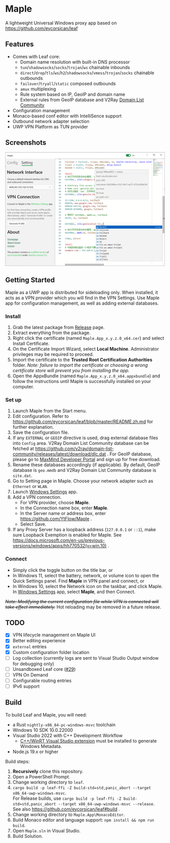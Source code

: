 # Maple
A lightweight Universal Windows proxy app based on https://github.com/eycorsican/leaf

## Features

- Comes with Leaf core:
   - Domain name resolution with built-in DNS processor
   - `tun`/`shadowsocks`/`socks`/`trojan`/`ws` chainable inbounds
   - `direct`/`drop`/`tls`/`ws`/`h2`/`shadowsocks`/`vmess`/`trojan`/`socks` chainable outbounds
   - `failover`/`tryall`/`static` composed outbounds
   - `amux` multiplexing
   - Rule system based on IP, GeoIP and domain name
   - External rules from GeoIP database and V2Ray [Domain List Community](https://github.com/v2fly/domain-list-community)
- Configuration management
- Monaco-based conf editor with IntelliSence support
- Outbound network adapter selection
- UWP VPN Platform as TUN provider

## Screenshots

![Settings Page with IntelliSense demo](image/screenshot-setting-editor-intellisense.png?raw=true)

## Getting Started

Maple as a UWP app is distributed for sideloading only. When installed, it acts as a VPN provider which you will find in the VPN Settings. Use Maple app for configuration management, as well as adding external databases.

### Install

1. Grab the latest package from [Release](https://github.com/YtFlow/Maple/releases) page.
2. Extract everything from the package.
3. Right click the certificate (named `Maple.App_x.y.z.0_x64.cer`) and select Install Certificate.
4. On the Certificate Import Wizard, select **Local Machine**. Administrator privileges may be required to proceed.
5. Import the certificate to the **Trusted Root Certification Authorities** folder. *Note: failure to import the certificate or choosing a wrong certificate store will prevent you from installing the app.*
6. Open the AppxBundle (named `Maple.App_x.y.z.0_x64.appxbundle`) and follow the instructions until Maple is successfully installed on your computer.

### Set up

1. Launch Maple from the Start menu.
2. Edit configuration. Refer to https://github.com/eycorsican/leaf/blob/master/README.zh.md for further explanation.
3. Save the configuration file.
4. If any `EXTERNAL` or `GEOIP` directive is used, drag external database files into `Config` area. V2Ray Domain List Community database can be fetched at https://github.com/v2ray/domain-list-community/releases/latest/download/dlc.dat . For GeoIP database, please go to [MaxMind Developer Portal](https://dev.maxmind.com/geoip/geolite2-free-geolocation-data) and sign up for free download.
5. Rename these databases accordingly (if applicable). By default, GeoIP database is `geo.mmdb` and V2Ray Domain List Community database is `site.dat`.
6. Go to Setting page in Maple. Choose your network adapter such as `Ethernet` or `WLAN`.
7. Launch [Windows Settings](	ms-settings:network-vpn) app.
8. Add a VPN connection.
   - For VPN provider, choose **Maple**.
   - In the Connection name box, enter **Maple**.
   - In the Server name or address box, enter https://github.com/YtFlow/Maple .
   - Select Save.
9. If any Proxy Server has a loopback address (`127.0.0.1` or `::1`), make sure Loopback Exemption is enabled for Maple. See https://docs.microsoft.com/en-us/previous-versions/windows/apps/hh770532(v=win.10) .

### Connect

- Simply click the toggle button on the title bar, or
- In Windows 11, select the battery, network, or volume icon to open the Quick Settings panel. Find **Maple** in VPN panel and connect, or
- In Windows 10, select the Network  icon on the taskbar, and click Maple. In [Windows Settings](	ms-settings:network-vpn) app, select **Maple**, and then Connect.  

<del>*Note: Modifying the current configuration file while VPN is connected will take effect immediately.*</del> Hot reloading may be removed in a future release.

## TODO

- [x] VPN lifecycle management on Maple UI
- [x] Better editing experience
- [x] `external` entries
- [x] Custom configuration folder location
- [ ] Log collection (currently logs are sent to Visual Studio Output window for debugging only)
- [ ] Unsandboxed Leaf core ([#29](https://github.com/YtFlow/Maple/issues/29))
- [ ] VPN On Demand
- [ ] Configurable routing entries
- [ ] IPv6 support

## Build

To build Leaf and Maple, you will need:

- a Rust `nightly-x86_64-pc-windows-msvc` toolchain
- Windows 10 SDK 10.0.22000
- Visual Studio 2022 with C++ Development Workflow
   -  [C++/WinRT Visual Studio extension](https://marketplace.visualstudio.com/items?itemName=CppWinRTTeam.cppwinrt101804264) must be installed to generate Windows Metadata.
- Node.js 19.x or higher

Build steps:

1. **Recursively** clone this repository.
2. Open a PowerShell Prompt.
3. Change working directory to `leaf`.
4. `cargo build -p leaf-ffi -Z build-std=std,panic_abort --target x86_64-uwp-windows-msvc`.  
   For Release builds, use `cargo build -p leaf-ffi -Z build-std=std,panic_abort --target x86_64-uwp-windows-msvc --release`.  
   See also https://github.com/eycorsican/leaf#build .
5. Change working directory to `Maple.App\MonacoEditor`.
6. Build Monaco editor and language support: `npm install && npm run build`.
7. Open `Maple.sln` in Visual Studio.
8. Build Solution.

